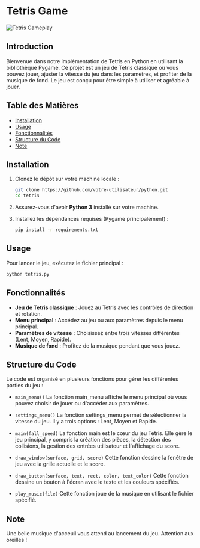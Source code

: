 # Tetris Game

![Tetris Gameplay](./gif/pub.gif)

## Introduction

Bienvenue dans notre implémentation de Tetris en Python en utilisant la bibliothèque Pygame. Ce projet est un jeu de Tetris classique où vous pouvez jouer, ajuster la vitesse du jeu dans les paramètres, et profiter de la musique de fond. Le jeu est conçu pour être simple à utiliser et agréable à jouer.

## Table des Matières

- [Installation](#installation)
- [Usage](#usage)
- [Fonctionnalités](#fonctionnalités)
- [Structure du Code](#structure-du-code)
- [Note](#note)

## Installation

1. Clonez le dépôt sur votre machine locale :
    ```bash
    git clone https://github.com/votre-utilisateur/python.git
    cd tetris
    ```

2. Assurez-vous d'avoir **Python 3** installé sur votre machine.

3. Installez les dépendances requises (Pygame principalement) :
    ```bash
    pip install -r requirements.txt
    ```

## Usage
Pour lancer le jeu, exécutez le fichier principal :

```bash
python tetris.py
```

## Fonctionnalités

- **Jeu de Tetris classique** : Jouez au Tetris avec les contrôles de direction et rotation.
- **Menu principal** : Accédez au jeu ou aux paramètres depuis le menu principal.
- **Paramètres de vitesse** : Choisissez entre trois vitesses différentes (Lent, Moyen, Rapide).
- **Musique de fond** : Profitez de la musique pendant que vous jouez.

## Structure du Code
Le code est organisé en plusieurs fonctions pour gérer les différentes parties du jeu :

- `main_menu()`
La fonction main_menu affiche le menu principal où vous pouvez choisir de jouer ou d'accéder aux paramètres.

- `settings_menu()`
La fonction settings_menu permet de sélectionner la vitesse du jeu. Il y a trois options : Lent, Moyen et Rapide.

- `main(fall_speed)`
La fonction main est le cœur du jeu Tetris. Elle gère le jeu principal, y compris la création des pièces, la détection des collisions, la gestion des entrées utilisateur et l'affichage du score.

- `draw_window(surface, grid, score)`
Cette fonction dessine la fenêtre de jeu avec la grille actuelle et le score.

- `draw_button(surface, text, rect, color, text_color)`
Cette fonction dessine un bouton à l'écran avec le texte et les couleurs spécifiés.

- `play_music(file)`
Cette fonction joue de la musique en utilisant le fichier spécifié.

## Note

Une belle musique d'acceuil vous attend au lancement du jeu. Attention aux oreilles !